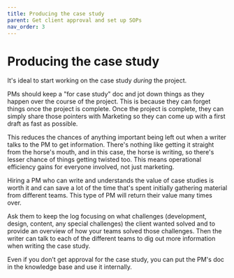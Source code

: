 ```yaml
---
title: Producing the case study
parent: Get client approval and set up SOPs
nav_order: 3
---
```


# Producing the case study

It's ideal to start working on the case study *during* the project.


PMs should keep a "for case study" doc and jot down things as they happen over the course of the project. This is because they can forget things once the project is complete. Once the project is complete, they can simply share those pointers with Marketing so they can come up with a first draft as fast as possible.

This reduces the chances of anything important being left out when a writer talks to the PM to get  information. There's nothing like getting it straight from the horse's mouth, and in this case, the horse is writing, so there's lesser chance of things getting twisted too. This means operational efficiency gains for everyone involved, not just marketing.

Hiring a PM who can write and understands the value of case studies is worth it and can save a lot of the time that's spent initially gathering material from different teams. This type of PM will return their value many times over.

Ask them to keep the log focusing on what challenges (development, design, content, any special challenges) the client wanted solved and to provide an overview of how your teams solved those challenges. Then the writer can talk to each of the different teams to dig out more information when writing the case study.

Even if you don’t get approval for the case study, you can put the PM's doc in the knowledge base and use it internally.

